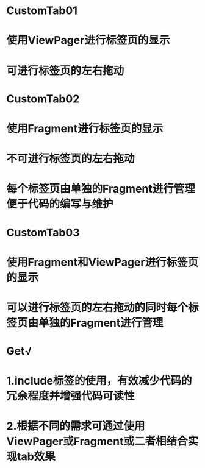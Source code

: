 # CustomTab01
# 使用ViewPager进行标签页的显示
# 可进行标签页的左右拖动
# 
# CustomTab02
# 使用Fragment进行标签页的显示
# 不可进行标签页的左右拖动
# 每个标签页由单独的Fragment进行管理便于代码的编写与维护
# 
# CustomTab03
# 使用Fragment和ViewPager进行标签页的显示
# 可以进行标签页的左右拖动的同时每个标签页由单独的Fragment进行管理
# 
# Get√
# 
# 1.include标签的使用，有效减少代码的冗余程度并增强代码可读性
# 2.根据不同的需求可通过使用ViewPager或Fragment或二者相结合实现tab效果